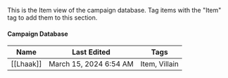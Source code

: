 This is the Item view of the campaign database. Tag items with the "Item" tag to add them to this section.

#### Campaign Database

|Name|Last Edited|Tags|
|---|---|---|
|[[Lhaak]]|March 15, 2024 6:54 AM|Item, Villain|